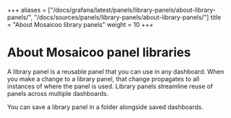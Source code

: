 +++
aliases = ["/docs/grafana/latest/panels/library-panels/about-library-panels/", "/docs/sources/panels/library-panels/about-library-panels/"]
title = "About Mosaicoo library panels"
weight = 10
+++

# About Mosaicoo panel libraries

A library panel is a reusable panel that you can use in any dashboard. When you make a change to a library panel, that change propagates to all instances of where the panel is used. Library panels streamline reuse of panels across multiple dashboards.

You can save a library panel in a folder alongside saved dashboards.

